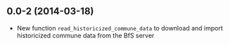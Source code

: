 ## 0.0-2 (2014-03-18)

- New function `read_historicized_commune_data` to download and import
  historicized commune data from the BfS server
